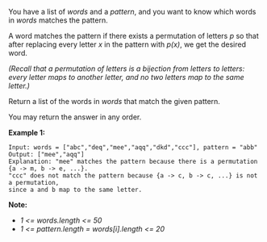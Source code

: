 You have a list of *words* and a *pattern*, and you want to know which words in *words* matches the pattern.

A word matches the pattern if there exists a permutation of letters *p* so that after replacing every letter *x* in the pattern with *p(x)*, we get the desired word.

_(Recall that a permutation of letters is a bijection from letters to letters: every letter maps to another letter, and no two letters map to the same letter.)_

Return a list of the words in *words* that match the given pattern. 

You may return the answer in any order.

 
**Example 1:**
```
Input: words = ["abc","deq","mee","aqq","dkd","ccc"], pattern = "abb"
Output: ["mee","aqq"]
Explanation: "mee" matches the pattern because there is a permutation {a -> m, b -> e, ...}. 
"ccc" does not match the pattern because {a -> c, b -> c, ...} is not a permutation,
since a and b map to the same letter.
```

**Note:**
* *1 <= words.length <= 50*
* *1 <= pattern.length = words[i].length <= 20*
